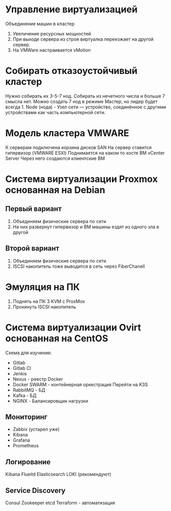 # Управление виртуализацией

Объединение машин в кластер

1. Увеличение ресурсных мощностей
2. При выходе сервера из строя виртуалка переезжает на другой сервер.
3. На VMWare настраивается vMotion

# Собирать отказоустойчивый кластер

Нужно собирать их 3-5-7 нод. Собирать из нечетного числа и больше 7 смысла нет. Можно создать 7 нод в режиме Мастер, но лидер будет всегда 1.
Node (нода) - Узел сети — устройство, соединённое с другими устройствами как часть компьютерной сети.

# Модель кластера VMWARE

К серверам подключена корзина дисков SAN
На сервер ставится гипервизор (VMWARE ESXI)
Поднимается на каком то хосте ВМ vCenter Server
Через него создаются клиентские ВМ

# Система виртуализации Proxmox основанная на Debian

<!-- Бесплатная, основанна на KVM -->

## Первый вариант

1. Объединяем физические сервера по сети
2. На них развернут гипервизор и ВМ машины ездят из одного зла в другой

## Второй вариант

1. Объединяем физические сервера по сети
2. ISCSI накопитель тоже выводится в сеть через FiberChanell

# Эмуляция на ПК

1. Поднять на ПК 3 KVM с ProxMox
2. Прокинуть ISCSI накопитель

# Система виртуализации Ovirt основанная на CentOS

Схема для изучения:

- Gitlab
- Gitlab CI
- Jenkis
- Nexus - реестр Docker
- Docker SWARM - контейнерная оркестрация Перейти на K3S
- RabbitMQ - БД
- Kafka - БД
- NGINX - Балансировщик нагрузки

## Мониторинг

- Zabbix (устарел уже)
- Kibana
- Grafana
- Prometheus

## Логирование

Kibana
Flueitd
Elasticsearch
LOKI (рекомендуют)

## Service Discovery

Consul
Zookeeper
etcd
Terraform - автоматизация

<!-- ДЗ - утановить кластер из 3 серверов на Proxmox. Выполнить миграцию ВМ и контейнера с одного сервера на другой. -->
